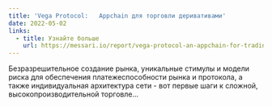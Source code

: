 ```yaml
---
title: 'Vega Protocol:   Appchain для торговли деривативами'
date: 2022-05-02
links:
  - title: Узнайте больше
    url: https://messari.io/report/vega-protocol-an-appchain-for-trading-derivatives?referrer=category:infrastructure
---
```


Безразрешительное создание рынка, уникальные стимулы и модели риска для обеспечения платежеспособности рынка и протокола, а также индивидуальная архитектура сети - вот первые шаги к сложной, высокопроизводительной торговле...
